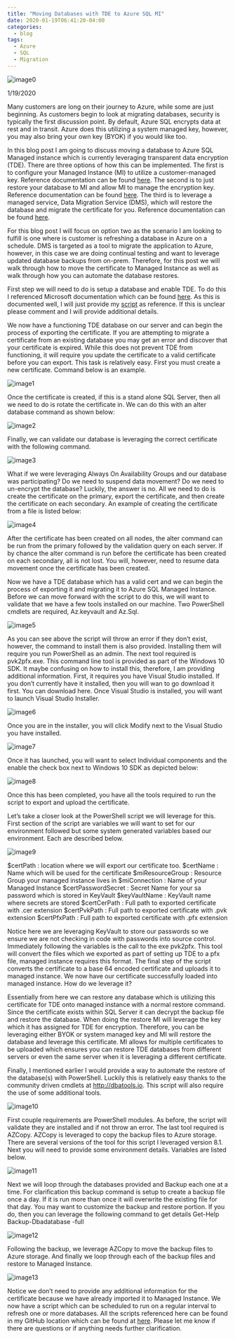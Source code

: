 ```yaml
---
title: "Moving Databases with TDE to Azure SQL MI"
date: 2020-01-19T06:41:20-04:00
categories:
  - blog
tags:
  - Azure
  - SQL
  - Migration
---
```


![image0](/assets/images/movingdbimage0.png)

1/19/2020

Many customers are long on their journey to Azure, while some are just beginning. As customers begin to look at migrating databases, security is typically the first discussion point. By default, Azure SQL encrypts data at rest and in transit. Azure does this utilizing a system managed key, however, you may also bring your own key (BYOK) if you would like too.

In this blog post I am going to discuss moving a database to Azure SQL Managed instance which is currently leveraging transparent data encryption (TDE). There are three options of how this can be implemented. The first is to configure your Managed Instance (MI) to utilize a customer-managed key. Reference documentation can be found [here](https://learn.microsoft.com/en-us/azure/azure-sql/database/transparent-data-encryption-byok-overview?view=azuresql). The second is to just restore your database to MI and allow MI to manage the encryption key. Reference documentation can be found [here](https://learn.microsoft.com/en-us/azure/azure-sql/managed-instance/tde-certificate-migrate?tabs=azure-powershell&view=azuresql). The third is to leverage a managed service, Data Migration Service (DMS), which will restore the database and migrate the certificate for you. Reference documentation can be found [here](https://learn.microsoft.com/en-us/azure/dms/tutorial-sql-server-to-managed-instance#configure-migration-settings).

For this blog post I will focus on option two as the scenario I am looking to fulfill is one where is customer is refreshing a database in Azure on a schedule. DMS is targeted as a tool to migrate the application to Azure, however, in this case we are doing continual testing and want to leverage updated database backups from on-prem. Therefore, for this post we will walk through how to move the certificate to Managed Instance as well as walk through how you can automate the database restores.

First step we will need to do is setup a database and enable TDE. To do this I referenced Microsoft documentation which can be found [here](https://learn.microsoft.com/en-us/sql/relational-databases/security/encryption/transparent-data-encryption?view=sql-server-ver15). As this is documented well, I will just provide my [script](https://github.com/aultt/ProofOfConcepts/blob/master/SQLDatabaseRefreshtoSQLMI/EnableTDEandbackupcert.sql) as reference. If this is unclear please comment and I will provide additional details.

We now have a functioning TDE database on our server and can begin the process of exporting the certificate. If you are attempting to migrate a certificate from an existing database you may get an error and discover that your certificate is expired. While this does not prevent TDE from functioning, it will require you update the certificate to a valid certificate before you can export. This task is relatively easy. First you must create a new certificate. Command below is an example.

![image1](/assets/images/movingdbimage1.png)

Once the certificate is created, if this is a stand alone SQL Server, then all we need to do is rotate the certificate in. We can do this with an alter database command as shown below:

![image2](/assets/images/movingdbimage2.png)

Finally, we can validate our database is leveraging the correct certificate with the following command.

![image3](/assets/images/movingdbimage3.png)

What if we were leveraging Always On Availability Groups and our database was participating? Do we need to suspend data movement? Do we need to un-encrypt the database? Luckily, the answer is no. All we need to do is create the certificate on the primary, export the certificate, and then create the certificate on each secondary. An example of creating the certificate from a file is listed below:

![image4](/assets/images/movingdbimage4.png)

After the certificate has been created on all nodes, the alter command can be run from the primary followed by the validation query on each server. If by chance the alter command is run before the certificate has been created on each secondary, all is not lost. You will, however, need to resume data movement once the certificate has been created.

Now we have a TDE database which has a valid cert and we can begin the process of exporting it and migrating it to Azure SQL Managed Instance. Before we can move forward with the script to do this, we will want to validate that we have a few tools installed on our machine. Two PowerShell cmdlets are required, Az.keyvault and Az.Sql.

![image5](/assets/images/movingdbimage5.png)

As you can see above the script will throw an error if they don’t exist, however, the command to install them is also provided. Installing them will require you run PowerShell as an admin. The next tool required is pvk2pfx.exe. This command line tool is provided as part of the Windows 10 SDK. It maybe confusing on how to install this, therefore, I am providing additional information. First, it requires you have Visual Studio installed. If you don’t currently have it installed, then you will wan to go download it first. You can download here. Once Visual Studio is installed, you will want to launch Visual Studio Installer.

![image6](/assets/images/movingdbimage6.png)

Once you are in the installer, you will click Modify next to the Visual Studio you have installed.

![image7](/assets/images/movingdbimage7.png)

Once it has launched, you will want to select Individual components and the enable the check box next to Windows 10 SDK as depicted below:

![image8](/assets/images/movingdbimage8.png)

Once this has been completed, you have all the tools required to run the script to export and upload the certificate.

Let’s take a closer look at the PowerShell script we will leverage for this. First section of the script are variables we will want to set for our environment followed but some system generated variables based our environment. Each are described below.

![image9](/assets/images/movingdbimage9.png)

$certPath : location where we will export our certificate too.
$certName : Name which will be used for the certificate
$miResourceGroup : Resource Group your managed instance lives in
$miConnection : Name of your Managed Instance
$certPasswordSecret : Secret Name for your sa password which is stored in KeyVault
$keyVaultName : KeyVault name where secrets are stored
$certCerPath : Full path to exported certificate with .cer extension
$certPvkPath : Full path to exported certificate with .pvk extension
$certPfxPath : Full path to exported certificate with .pfx extension

Notice here we are leveraging KeyVault to store our passwords so we ensure we are not checking in code with passwords into source control. Immediately following the variables is the call to the exe pvk2pfx. This tool will convert the files which we exported as part of setting up TDE to a pfx file, managed instance requires this format. The final step of the script converts the certificate to a base 64 encoded certificate and uploads it to managed instance. We now have our certificate successfully loaded into managed instance. How do we leverage it?

Essentially from here we can restore any database which is utilizing this certificate for TDE onto managed instance with a normal restore command. Since the certificate exists within SQL Server it can decrypt the backup file and restore the database. When doing the restore MI will leverage the key which it has assigned for TDE for encryption. Therefore, you can be leveraging either BYOK or system managed key and MI will restore the database and leverage this certificate. MI allows for multiple certificates to be uploaded which ensures you can restore TDE databases from different servers or even the same server when it is leveraging a different certificate.

Finally, I mentioned earlier I would provide a way to automate the restore of the database(s) with PowerShell. Luckily this is relatively easy thanks to the community driven cmdlets at http://dbatools.io. This script will also require the use of some additional tools.

![image10](/assets/images/movingdbimage10.png)

First couple requirements are PowerShell modules. As before, the script will validate they are installed and if not throw an error. The last tool required is AZCopy. AZCopy is leveraged to copy the backup files to Azure storage. There are several versions of the tool for this script I leveraged version 8.1. Next you will need to provide some environment details. Variables are listed below.

![image11](/assets/images/movingdbimage11.png)

Next we will loop through the databases provided and Backup each one at a time. For clarification this backup command is setup to create a backup file once a day. If it is run more than once it will overwrite the existing file for that day. You may want to customize the backup and restore portion. If you do, then you can leverage the following command to get details Get-Help Backup-Dbadatabase -full

![image12](/assets/images/movingdbimage12.png)

Following the backup, we leverage AZCopy to move the backup files to Azure storage. And finally we loop through each of the backup files and restore to Managed Instance.

![image13](/assets/images/movingdbimage13.png)

Notice we don’t need to provide any additional information for the certificate because we have already imported it to Managed Instance. We now have a script which can be scheduled to run on a regular interval to refresh one or more databases. All the scripts referenced here can be found in my GitHub location which can be found at [here](https://github.com/aultt/ProofOfConcepts/tree/master/SQLDatabaseRefreshtoSQLMI). Please let me know if there are questions or if anything needs further clarification.

